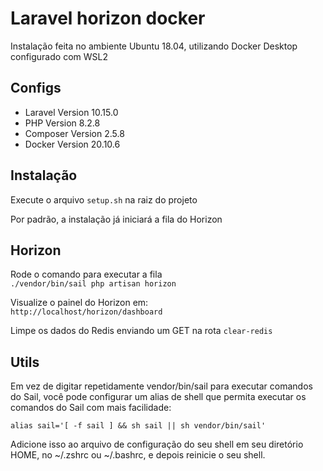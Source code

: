 # Laravel horizon docker

Instalação feita no ambiente Ubuntu 18.04, utilizando Docker Desktop configurado com WSL2
## Configs

- Laravel Version 10.15.0
- PHP Version 8.2.8
- Composer Version 2.5.8
- Docker Version 20.10.6

## Instalação
Execute o arquivo `setup.sh` na raiz do projeto

Por padrão, a instalação já iniciará a fila do Horizon

## Horizon

Rode o comando para executar a fila  
`./vendor/bin/sail php artisan horizon`  

Visualize o painel do Horizon em:  
`http://localhost/horizon/dashboard`  

Limpe os dados do Redis enviando um GET na rota `clear-redis`

## Utils

Em vez de digitar repetidamente vendor/bin/sail para executar comandos do Sail, você pode configurar um alias de shell que permita executar os comandos do Sail com mais facilidade:

`alias sail='[ -f sail ] && sh sail || sh vendor/bin/sail'`

Adicione isso ao arquivo de configuração do seu shell em seu diretório HOME, no ~/.zshrc ou ~/.bashrc, e depois reinicie o seu shell.
